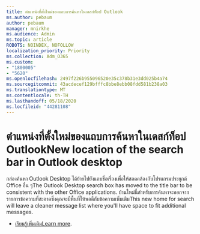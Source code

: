 ```yaml
---
title: ตําแหน่งที่ตั้งใหม่ของแถบการค้นหาในเดสก์ท็อป Outlook
ms.author: pebaum
author: pebaum
manager: mnirkhe
ms.audience: Admin
ms.topic: article
ROBOTS: NOINDEX, NOFOLLOW
localization_priority: Priority
ms.collection: Adm_O365
ms.custom:
- "1800005"
- "5620"
ms.openlocfilehash: 2497f226b955096520e35c378b31e3dd025b4a74
ms.sourcegitcommit: 43acdecef129bfffc8bbe8ebb08fdd581b238a03
ms.translationtype: MT
ms.contentlocale: th-TH
ms.lasthandoff: 05/18/2020
ms.locfileid: "44281108"
---
```

# <a name="new-location-of-the-search-bar-in-outlook-desktop"></a><span data-ttu-id="2e50a-102">ตําแหน่งที่ตั้งใหม่ของแถบการค้นหาในเดสก์ท็อป Outlook</span><span class="sxs-lookup"><span data-stu-id="2e50a-102">New location of the search bar in Outlook desktop</span></span>

<span data-ttu-id="2e50a-103">กล่องค้นหา Outlook Desktop ได้ย้ายไปยังแถบชื่อเรื่องเพื่อให้สอดคล้องกับโปรแกรมประยุกต์ Office อื่น ๆ</span><span class="sxs-lookup"><span data-stu-id="2e50a-103">The Outlook Desktop search box has moved to the title bar to be consistent with the other Office applications.</span></span> <span data-ttu-id="2e50a-104">บ้านใหม่นี้สําหรับการค้นหาจะออกจากรายการข้อความที่สะอาดซึ่งคุณจะมีพื้นที่ให้พอดีกับข้อความเพิ่มเติม</span><span class="sxs-lookup"><span data-stu-id="2e50a-104">This new home for search will leave a cleaner message list where you'll have space to fit additional messages.</span></span>
- <span data-ttu-id="2e50a-105">[เรียนรู้เพิ่มเติม](https://support.microsoft.com/en-us/office/96fee452-80cd-492d-a35c-5c37584b416b)</span><span class="sxs-lookup"><span data-stu-id="2e50a-105">[Learn more](https://support.microsoft.com/en-us/office/96fee452-80cd-492d-a35c-5c37584b416b).</span></span>
